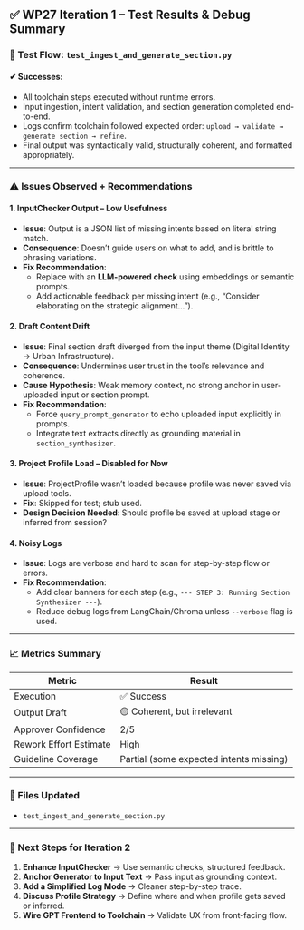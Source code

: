 ## ✅ WP27 Iteration 1 – Test Results & Debug Summary

### 🧪 Test Flow: `test_ingest_and_generate_section.py`

#### ✔ Successes:
- All toolchain steps executed without runtime errors.
- Input ingestion, intent validation, and section generation completed end-to-end.
- Logs confirm toolchain followed expected order: `upload → validate → generate section → refine`.
- Final output was syntactically valid, structurally coherent, and formatted appropriately.

---

### ⚠️ Issues Observed + Recommendations

#### 1. **InputChecker Output – Low Usefulness**
- **Issue**: Output is a JSON list of missing intents based on literal string match.
- **Consequence**: Doesn’t guide users on what to add, and is brittle to phrasing variations.
- **Fix Recommendation**:
  - Replace with an **LLM-powered check** using embeddings or semantic prompts.
  - Add actionable feedback per missing intent (e.g., “Consider elaborating on the strategic alignment…”).

#### 2. **Draft Content Drift**
- **Issue**: Final section draft diverged from the input theme (Digital Identity → Urban Infrastructure).
- **Consequence**: Undermines user trust in the tool’s relevance and coherence.
- **Cause Hypothesis**: Weak memory context, no strong anchor in user-uploaded input or section prompt.
- **Fix Recommendation**:
  - Force `query_prompt_generator` to echo uploaded input explicitly in prompts.
  - Integrate text extracts directly as grounding material in `section_synthesizer`.

#### 3. **Project Profile Load – Disabled for Now**
- **Issue**: ProjectProfile wasn’t loaded because profile was never saved via upload tools.
- **Fix**: Skipped for test; stub used.
- **Design Decision Needed**: Should profile be saved at upload stage or inferred from session?

#### 4. **Noisy Logs**
- **Issue**: Logs are verbose and hard to scan for step-by-step flow or errors.
- **Fix Recommendation**:
  - Add clear banners for each step (e.g., `--- STEP 3: Running Section Synthesizer ---`).
  - Reduce debug logs from LangChain/Chroma unless `--verbose` flag is used.

---

### 📈 Metrics Summary

| Metric | Result |
|--------|--------|
| Execution | ✅ Success |
| Output Draft | 🟡 Coherent, but irrelevant |
| Approver Confidence | 2/5 |
| Rework Effort Estimate | High |
| Guideline Coverage | Partial (some expected intents missing) |

---

### 📂 Files Updated
- `test_ingest_and_generate_section.py`

---

### 📌 Next Steps for Iteration 2
1. **Enhance InputChecker** → Use semantic checks, structured feedback.
2. **Anchor Generator to Input Text** → Pass input as grounding context.
3. **Add a Simplified Log Mode** → Cleaner step-by-step trace.
4. **Discuss Profile Strategy** → Define where and when profile gets saved or inferred.
5. **Wire GPT Frontend to Toolchain** → Validate UX from front-facing flow.